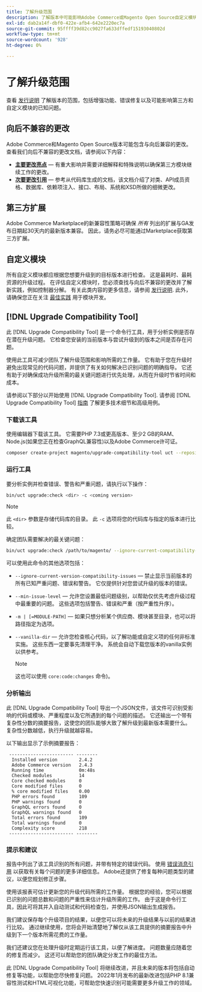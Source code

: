 ```yaml
---
title: 了解升级范围
description: 了解版本中可能影响Adobe Commerce或Magento Open Source自定义模块或第三方扩展的向后不兼容更改。
exl-id: dab2a14f-dbf0-422e-afb4-642e2220ec7a
source-git-commit: 95ffff39d82cc9027fa633dffedf15193040802d
workflow-type: tm+mt
source-wordcount: '928'
ht-degree: 0%

---
```


# 了解升级范围

查看 [发行说明](https://devdocs.magento.com/guides/v2.4/release-notes/bk-release-notes.html) 了解版本的范围，包括增强功能、错误修复以及可能影响第三方和自定义模块的已知问题。

## 向后不兼容的更改

Adobe Commerce和Magento Open Source版本可能包含与向后兼容的更改。 查看我们向后不兼容的更改文档，请参阅以下内容：

- **[主要更改亮点](https://devdocs.magento.com/guides/v2.4/release-notes/backward-incompatible-changes/index.html)** — 有重大影响并需要详细解释和特殊说明以确保第三方模块继续工作的更改。
- **[次要更改引用](https://devdocs.magento.com/guides/v2.4/release-notes/backward-incompatible-changes/reference.html)** — 参考从代码库生成的文档，该文档介绍了对类、API成员资格、数据库、依赖项注入、接口、布局、系统和XSD所做的细微更改。

## 第三方扩展

Adobe Commerce Marketplace的新兼容性策略可确保 _所有_ 列出的扩展与GA发布日期起30天内的最新版本兼容。 因此，请务必尽可能通过Marketplace获取第三方扩展。

## 自定义模块

所有自定义模块都应根据您想要升级到的目标版本进行检查。 这是最耗时、最耗资源的升级过程。 在评估自定义模块时，您必须查找与向后不兼容的更改并了解新实践，例如控制器分解。 有关此类内容的更多信息，请参阅 [发行说明](https://devdocs.magento.com/guides/v2.4/release-notes/bk-release-notes.html). 此外，请确保您正在关注 [最佳实践](https://developer.adobe.com/commerce/php/best-practices/extensions/) 用于模块开发。

## [!DNL Upgrade Compatibility Tool]

此 [!DNL Upgrade Compatibility Tool] 是一个命令行工具，用于分析实例是否存在潜在升级问题。 它检查您安装的当前版本与尝试升级到的版本之间是否存在问题。

使用此工具可减少团队了解升级范围和影响所需的工作量。 它有助于您在升级时避免出现常见的代码问题，并提供了有关如何解决已识别问题的明确指导。 它还有助于对确保成功升级所需的最关键问题进行优先处理，从而在升级时节省时间和成本。

请参阅以下部分以开始使用 [!DNL Upgrade Compatibility Tool]. 请参阅 [!DNL Upgrade Compatibility Tool] [指南](../upgrade-compatibility-tool/overview.md) 了解更多技术细节和高级用例。

### 下载该工具

使用编辑器下载该工具。 它需要PHP 7.3或更高版本、至少2 GB的RAM、Node.js(如果您正在检查GraphQL兼容性)以及Adobe Commerce许可证。

```bash
composer create-project magento/upgrade-compatibility-tool uct --repository https://repo.magento.com
```

### 运行工具

要分析实例并检查错误、警告和严重问题，请执行以下操作：

```bash
bin/uct upgrade:check <dir> -c <coming version> 
```

>[!NOTE]
>
> 此 `<dir>` 参数是存储代码库的目录。 此 `-c` 选项将您的代码库与指定的版本进行比较。

确定团队需要解决的最关键问题：

```bash
bin/uct upgrade:check /path/to/magento/ --ignore-current-compatibility-issues –min-issue-level critical --vanilla-dir /path/to/vanilla/code/ /path/to/magento/app/code/Vendor/
```

可以使用此命令的其他选项包括：

- `--ignore-current-version-compatibility-issues` — 禁止显示当前版本的所有已知严重问题、错误和警告。 它仅提供针对您尝试升级的版本的错误。

- `--min-issue-level` — 允许您设置最低问题级别，以帮助仅优先考虑升级过程中最重要的问题。 这些选项包括警告、错误和严重（按严重性升序）。

- `-m | [=MODULE-PATH]` — 如果只想分析某个供应商、模块甚至目录，也可以将路径指定为选项。

- `--vanilla-dir` — 允许您检查核心代码，以了解功能或自定义项的任何非标准实施。 这些东西一定要事先清理干净。 系统会自动下载您版本的vanilla实例以供参考。

   >[!NOTE]
   >
   > 这也可以使用 `core:code:changes` 命令)。

### 分析输出

此 [!DNL Upgrade Compatibility Tool] 导出一个JSON文件，该文件可识别受影响的代码或模块、严重程度以及它所遇到的每个问题的描述。 它还输出一个带有复杂性分数的摘要报告，这使您的团队能够大致了解升级到最新版本需要什么。 复杂性分数越低，执行升级就越容易。

以下输出显示了示例摘要报告：

```console
 ------------------------ --------
  Installed version        2.4.2
  Adobe Commerce version   2.4.3
  Running time             0m:48s
  Checked modules          14
  Core checked modules     0
  Core modified files      0
  % core modified files    0.00
  PHP errors found         109
  PHP warnings found       0
  GraphQL errors found     0
  GraphQL warnings found   0
  Total errors found       109
  Total warnings found     0
  Complexity score         218
 ------------------------ --------
```

### 提示和建议

报告中列出了该工具识别的所有问题，并带有特定的错误代码。 使用 [错误消息引用](../upgrade-compatibility-tool/error-messages.md) 以获取有关每个问题的更多详细信息。 Adobe还提供了修复每种问题类型的建议，以便您规划修正步骤。

使用该报表可估计更新您的升级代码所需的工作量。 根据您的经验，您可以根据已识别的问题总数和问题的严重性来估计升级所需的工作。 由于这是命令行工具，因此可将其并入自动测试和代码检查包，并使用JSON输出生成报告。

我们建议保存每个升级项目的结果，以便您可以将未来的升级结果与以前的结果进行比较。 通过继续使用，您将会开始清楚地了解仅从该工具提供的摘要报告中升级到下一个版本所需花费的工作量。

我们还建议您在处理升级时定期运行该工具，以便了解进度。 问题数量应随着您的修复而减少。 这还可以帮助您的团队确定分发工作的最佳方法。

此 [!DNL Upgrade Compatibility Tool] 将继续改进，并且未来的版本将包括自动修复等功能，以帮助您尽快修复问题。 2022年1月发布的最新改进包括PHP 8.1兼容性测试和HTML可视化功能，可帮助您快速识别可能需要更多升级工作的领域。

